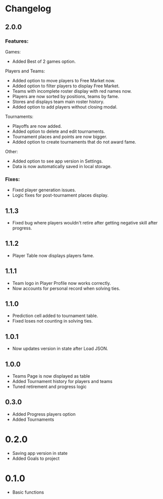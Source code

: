 # Changelog

## 2.0.0

### Features:

Games:

* Added Best of 2 games option.

Players and Teams:

* Added option to move players to Free Market now.
* Added option to filter players to display Free Market.
* Teams with incomplete roster display with red names now.
* Players are now sorted by positions, teams by fame.
* Stores and displays team main roster history.
* Added option to add players without closing modal.

Tournaments:

* Playoffs are now added.
* Added option to delete and edit tournaments.
* Tournament places and points are now bigger.
* Added option to create tournaments that do not award fame.

Other:

* Added option to see app version in Settings.
* Data is now automatically saved in local storage.

### Fixes:

* Fixed player generation issues.
* Logic fixes for post-tournament places display.

## 1.1.3

* Fixed bug where players wouldn't retire after getting negative skill after progress.

## 1.1.2

* Player Table now displays players fame.

## 1.1.1

* Team logo in Player Profile now works correctly.
* Now accounts for personal record when solving ties.

## 1.1.0

* Prediction cell added to tournament table.
* Fixed loses not counting in solving ties.

## 1.0.1

* Now updates version in state after Load JSON.

## 1.0.0

* Teams Page is now displayed as table
* Added Tournament history for players and teams
* Tuned retirement and progress logic

## 0.3.0

* Added Progress players option
* Added Tournaments

# 0.2.0

* Saving app version in state
* Added Goals to project

# 0.1.0

* Basic functions
